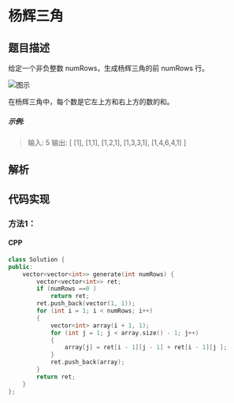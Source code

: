 # 杨辉三角

## 题目描述
给定一个非负整数 numRows，生成杨辉三角的前 numRows 行。

![图示](https://upload.wikimedia.org/wikipedia/commons/0/0d/PascalTriangleAnimated2.gif)

在杨辉三角中，每个数是它左上方和右上方的数的和。

##### 示例:
> 输入: 5
> 输出:
> [
>      [1],
>     [1,1],
>    [1,2,1],
>   [1,3,3,1],
>  [1,4,6,4,1]
> ]


## 解析


## 代码实现
### 方法1：
#### CPP
```C++
class Solution {
public:
    vector<vector<int>> generate(int numRows) {
        vector<vector<int>> ret;
        if (numRows ==0 )
            return ret;
        ret.push_back(vector(1, 1));
        for (int i = 1; i < numRows; i++)
        {
            vector<int> array(i + 1, 1);
            for (int j = 1; j < array.size() - 1; j++)
            {
                array[j] = ret[i - 1][j - 1] + ret[i - 1][j ];
            }
            ret.push_back(array);
        }
        return ret;
    }
};
```